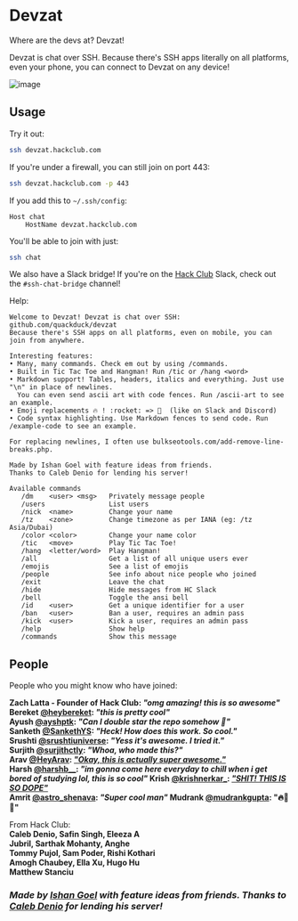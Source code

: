 # Devzat

Where are the devs at? Devzat!

Devzat is chat over SSH. Because there's SSH apps literally on all platforms, even your phone, you can connect to Devzat on any device!

![image](https://user-images.githubusercontent.com/38882631/115499526-a4d70280-a280-11eb-8723-817f54eccf3e.png)


## Usage

Try it out:

```sh
ssh devzat.hackclub.com
```

If you're under a firewall, you can still join on port 443:
```sh
ssh devzat.hackclub.com -p 443
```

If you add this to `~/.ssh/config`:
```ssh
Host chat
    HostName devzat.hackclub.com
```

You'll be able to join with just:
```sh
ssh chat
```

We also have a Slack bridge! If you're on the [Hack Club](https://hackclub.com) Slack, check out the `#ssh-chat-bridge` channel!

Help:

```text
Welcome to Devzat! Devzat is chat over SSH: github.com/quackduck/devzat
Because there's SSH apps on all platforms, even on mobile, you can join from anywhere.

Interesting features:
• Many, many commands. Check em out by using /commands.
• Built in Tic Tac Toe and Hangman! Run /tic or /hang <word>
• Markdown support! Tables, headers, italics and everything. Just use "\n" in place of newlines.
  You can even send ascii art with code fences. Run /ascii-art to see an example.
• Emoji replacements 🔥 ! :rocket: => 🚀  (like on Slack and Discord)
• Code syntax highlighting. Use Markdown fences to send code. Run /example-code to see an example.

For replacing newlines, I often use bulkseotools.com/add-remove-line-breaks.php.

Made by Ishan Goel with feature ideas from friends.
Thanks to Caleb Denio for lending his server!
```

```text
Available commands
   /dm    <user> <msg>   Privately message people
   /users                List users
   /nick  <name>         Change your name
   /tz    <zone>         Change timezone as per IANA (eg: /tz Asia/Dubai)
   /color <color>        Change your name color
   /tic   <move>         Play Tic Tac Toe!
   /hang  <letter/word>  Play Hangman!
   /all                  Get a list of all unique users ever
   /emojis               See a list of emojis
   /people               See info about nice people who joined
   /exit                 Leave the chat
   /hide                 Hide messages from HC Slack
   /bell                 Toggle the ansi bell
   /id    <user>         Get a unique identifier for a user
   /ban   <user>         Ban a user, requires an admin pass
   /kick  <user>         Kick a user, requires an admin pass
   /help                 Show help
   /commands             Show this message
```

## People

People who you might know who have joined:

**Zach Latta - Founder of Hack Club: _"omg amazing! this is so awesome"_  
Bereket [@heybereket](https://twitter.com/heybereket): _"this is pretty cool"_  
Ayush [@ayshptk](https://twitter.com/ayshptk): _"Can I double star the repo somehow :pleading_face:"_  
Sanketh [@SankethYS](https://twitter.com/SankethYS): _"Heck! How does this work. So cool."_  
Srushti [@srushtiuniverse](https://twitter.com/srushtiuniverse): _"Yess it's awesome. I tried it."_  
Surjith [@surjithctly](https://twitter.com/surjithctly): _"Whoa, who made this?"_  
Arav [@HeyArav](https://twitter.com/HeyArav): [_"Okay, this is actually super awesome."_](https://twitter.com/tregsthedev/status/1384180393893498880)  
Harsh [@harshb__](https://twitter.com/harshb__): _"im gonna come here everyday to chill when i get bored of studying lol, this is so cool"_
Krish [@krishnerkar_](https://twitter.com/krishnerkar_):  [_"SHIT! THIS IS SO DOPE"_](https://twitter.com/krishnerkar_/status/1384173042616573960)  
Amrit [@astro_shenava](https://twitter.com/astro_shenava): _"Super cool man"_
Mudrank [@mudrankgupta](https://twitter.com/mudrankgupta): "🔥🚀🚀"**

From Hack Club:  
**Caleb Denio, Safin Singh, Eleeza A    
Jubril, Sarthak Mohanty, Anghe    
Tommy Pujol, Sam Poder, Rishi Kothari    
Amogh Chaubey, Ella Xu, Hugo Hu  
Matthew Stanciu**





### *Made by [Ishan Goel](https://twitter.com/IshanTheIshan) with feature ideas from friends. Thanks to [Caleb Denio](https://twitter.com/CalebDenio) for lending his server!*
